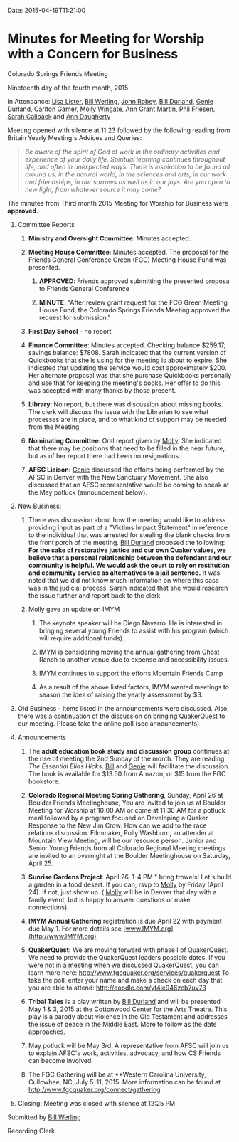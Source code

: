 Date: 2015-04-19T11:21:00

[AnnDaugherty]: /Friends/AnnDaugherty
[AnnGrantMartin]: /Friends/AnnGrantMartin
[BillDurland]: /Friends/BillDurland
[BillWerling]: /Friends/BillWerling
[CarltonGamer]: /Friends/CarltonGamer
[GenieDurland]: /Friends/GenieDurland
[JohnRobey]: /Friends/JohnRobey
[LindaSegar]: /Friends/LindaSegar
[LisaLister]: /Friends/LisaLister
[MollyWingate]: /Friends/MollyWingate
[PhilFriesen]: /Friends/PhilFriesen
[SarahCallback]: /Friends/SarahCallback

# Minutes for Meeting for Worship with a Concern for Business

Colorado Springs Friends Meeting

Nineteenth day of the fourth month, 2015

In Attendance: [Lisa Lister][LisaLister], [Bill Werling][BillWerling], 
[John Robey][JohnRobey], [Bill Durland][BillDurland],
[Genie Durland][GenieDurland], [Carlton Gamer][CarltonGamer], [Molly Wingate][MollyWingate], 
[Ann Grant Martin][AnnGrantMartin], [Phil Friesen][PhilFriesen], 
[Sarah Callback][SarahCallback] and [Ann Daugherty][AnnDaugherty]

 
Meeting opened with silence at 11:23 followed by the following reading
from Britain Yearly Meeting's Advices and Queries:

> *Be aware of the spirit of God at work in the ordinary activities and
> experience of your daily life. Spiritual learning continues throughout
> life, and often in unexpected ways. There is inspiration to be found
> all around us, in the natural world, in the sciences and arts, in our
> work and friendships, in our sorrows as well as in our joys. Are you
> open to new light, from whatever source it may come?*

The minutes from Third month 2015 Meeting for Worship for Business were
**approved**.

1.  Committee Reports

    1.  **Ministry and Oversight Committee**: Minutes accepted.

    2.  **Meeting House Committee**: Minutes accepted. The proposal for
        the Friends General Conference Green (FGC) Meeting House Fund
        was presented.

        1.  **APPROVED**: Friends approved submitting the presented
            proposal to Friends General Conference

        2.  **MINUTE**: "After review grant request for the FCG Green
            Meeting House Fund, the Colorado Springs Friends Meeting
            approved the request for submission."

    3.  **First Day School** - no report

    4.  **Finance Committee**: Minutes accepted. Checking balance
        $259.17; savings balance: $7808. Sarah indicated that the
        current version of Quickbooks that she is using for the meeting
        is about to expire. She indicated that updating the service
        would cost approximately $200. Her alternate proposal was that
        she purchase Quickbooks personally and use that for keeping the
        meeting's books. Her offer to do this was accepted with many
        thanks by those present.

    5.  **Library**: No report, but there was discussion about missing
        books. The clerk will discuss the issue with the Librarian to
        see what processes are in place, and to what kind of support may
        be needed from the Meeting.

    6.  **Nominating Committee**: Oral report given by [Molly][MollyWingate]. She
        indicated that there may be positions that need to be filled in
        the near future, but as of her report there had been no
        resignations.

    7.  **AFSC Liaison:** [Genie][GenieDurland] discussed the efforts being performed by
        the AFSC in Denver with the New Sanctuary Movement. She also
        discussed that an AFSC representative would be coming to speak
        at the May potluck (announcement below).

2.  New Business:

    1.  There was discussion about how the meeting would like to address
        providing input as part of a "Victims Impact Statement" in
        reference to the individual that was arrested for stealing the
        blank checks from the front porch of the meeting. [Bill Durland][BillDurland]
        proposed the following: **For the sake of restorative justice
        and our own Quaker values, we believe that a personal
        relationship between the defendant and our community is helpful.
        We would ask the court to rely on restitution and community
        service as alternatives to a jail sentence.** It was noted that
        we did not know much information on where this case was in the
        judicial process. [Sarah][SarahCallback] indicated that she would research the
        issue further and report back to the clerk.

    2.  Molly gave an update on IMYM

        1.  The keynote speaker will be Diego Navarro. He is interested
            in bringing several young Friends to assist with his program
            (which will require additional funds) .

        2.  IMYM is considering moving the annual gathering from Ghost
            Ranch to another venue due to expense and accessibility
            issues.

        3.  IMYM continues to support the efforts Mountain Friends Camp

        4.  As a result of the above listed factors, IMYM wanted
            meetings to season the idea of raising the yearly assessment
            by $3.

3.  Old Business - items listed in the announcements were discussed.
    Also, there was a continuation of the discussion on bringing
    QuakerQuest to our meeting. Please take the online poll (see
    announcements)

4.  Announcements

    1.  The **adult education book study and discussion group**
        continues at the rise of meeting the 2nd Sunday of the month.
        They are reading *The Essential Elias Hicks*. [Bill][BillDurland] and 
        [Genie][GenieDurland]
        will facilitate the discussion. The book is available for
        $13.50 from Amazon, or $15 from the FGC bookstore.

    2.  **Colorado Regional Meeting Spring Gathering**, Sunday, April 26
        at Boulder
        Friends Meetinghouse, You are invited to join us at Boulder
        Meeting for
        Worship at 10:00 AM or come at 11:30 AM for a potluck meal
        followed by a
        program focused on Developing a Quaker Response to the New Jim
        Crow: How
        can we add to the race relations discussion. Filmmaker, Polly
        Washburn,
        an attender at Mountain View Meeting, will be our resource
        person. Junior
        and Senior Young Friends from all Colorado Regional Meeting
        meetings are
        invited to an overnight at the Boulder Meetinghouse on Saturday,
        April 25.

    3.  **Sunrise Gardens Project**. April 26, 1-4 PM " bring trowels!
        Let's build a garden in a food desert. If you can, rsvp to
        [Molly][MollyWingate] by Friday (April 24). If not, just show up. (
        [Molly][MollyWingate] will be
        in Denver that day with a family event, but is happy to answer
        questions or make connections).

    4.  **IMYM Annual Gathering** registration is due April 22 with
        payment due May 1. For more details see
        [www.IMYM.org](http://www.IMYM.org)

    5.  **QuakerQuest:** We are moving forward with phase I of
        QuakerQuest. We need to provide the QuakerQuest leaders possible
        dates. If you were not in a meeting when we discussed
        QuakerQuest, you can learn more here:
        <http://www.fgcquaker.org/services/quakerquest> To take the
        poll, enter your name and make a check on each day that you are
        able to attend:
        <http://doodle.com/yt4ie946zeb7uv73>

    6.  **Tribal Tales** is a play written by [Bill Durland][BillDurland] and will be
        presented May 1 & 3, 2015 at the Cottonwood Center for the Arts
        Theatre. This play is a parody about violence in the Old
        Testament and addresses the issue of peace in the Middle East.
        More to follow as the date approaches.

    7.  May potluck will be May 3rd. A representative from AFSC will
        join us to explain AFSC's work, activities, advocacy, and how CS
        Friends can become involved.

    8.  The FGC Gathering will be at **Western Carolina University,
        Cullowhee, NC, July 5-11, 2015. More information can be found at
        <http://www.fgcquaker.org/connect/gathering>

5.  Closing: Meeting was closed with silence at 12:25 PM

Submitted by [Bill Werling][BillWerling]

Recording Clerk
